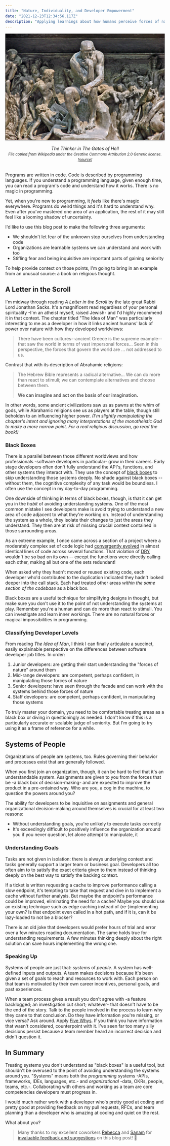 ```yaml
---
title: "Nature, Individuality, and Developer Empowerment"
date: "2021-12-23T12:34:56.117Z"
description: "Applying learnings about how humans perceive forces of nature to how we understand code and organizations."
---
```


![The Thinker in The Gates of Hell](./thinker-gates-of-hell.jpg)

<em style="display:block;margin-bottom:2rem;text-align:center;">
The Thinker in The Gates of Hell
<br />
<small>
File copied from Wikipedia under the Creative Commons Attribution 2.0 Generic license. [<a href="https://commons.wikimedia.org/wiki/File:Le_penseur_de_la_Porte_de_lEnfer_(mus%C3%A9e_Rodin)_(4528252054).jpg"  rel="noopener noreferrer"target="_blank">source</a>]
</small>
</em>

Programs are written in code.
Code is described by programming languages.
If you understand a programming language, given enough time, you can read a program's code and understand how it works.
There is no magic in programming.

Yet, when you're new to programming, it _feels_ like there's magic everywhere.
Programs do weird things and it's hard to understand why.
Even after you've mastered one area of an application, the rest of it may still feel like a looming shadow of uncertainty.

I'd like to use this blog post to make the following three arguments:

-   We shouldn't let fear of the unknown stop ourselves from understanding code
-   Organizations are learnable systems we can understand and work with too
-   Stifling fear and being inquisitive are important parts of gaining seniority

To help provide context on those points, I'm going to bring in an example from an unusual source: a book on religious thought.

## A Letter in the Scroll

I'm midway through reading _A Letter in the Scroll_ by the late great Rabbi Lord Jonathan Sacks.
It's a magnificent read regardless of your personal spirituality -I'm an atheist myself, raised Jewish- and I'd highly recommend it in that context.
The chapter titled "The Idea of Man" was particularly interesting to me as a developer in how it links ancient humans' lack of power over nature with how they developed worldviews:

> There have been cultures--ancient Greece is the supreme example--that saw the world in terms of vast impersonal forces...
> Seen in this perspective, the forces that govern the world are ... not addressed to us.

Contrast that with its description of Abrahamic religions:

> The Hebrew Bible represents a radical alternative...
> We can do more than react to stimuli; we can contemplate alternatives and choose between them.
>
> **We can imagine and act on the basis of our imagination.**

In other words, some ancient civilizations saw us as pawns at the whim of gods, while Abrahamic religions see us as players at the table, though still beholden to an influencing higher power.
_(I'm slightly manipulating the chapter's intent and ignoring many interpretations of the monotheistic God to make a more narrow point. For a real religious discussion, go read the book!)_

### Black Boxes

There is a parallel between those different worldviews and how professionals -software developers in particular- grow in their careers.
Early stage developers often don't fully understand the API's, functions, and other systems they interact with.
They use the concept of [black boxes](https://en.wikipedia.org/wiki/Black_box) to skip understanding those systems deeply.
No shade against black boxes -- without them, the cognitive complexity of any task would be boundless.
I often use the concept in my day-to-day programming.

One downside of thinking in terms of black boxes, though, is that it can get you in the _habit_ of avoiding understanding systems.
One of the most common mistake I see developers make is avoid trying to understand a new area of code adjacent to what they're working on.
Instead of understanding the system as a whole, they isolate their changes to just the areas they understand.
They then are at risk of missing crucial context contained in those surrounding areas.

As an extreme example, I once came across a section of a project where a moderately complex set of code logic had [convergently evolved](https://en.wikipedia.org/wiki/Convergent_evolution) in almost identical lines of code across several functions.
That violation of [DRY](https://en.wikipedia.org/wiki/Don%27t_repeat_yourself) wouldn't be so bad on its own -- except the functions were directly calling each other, making all but one of the sets redundant!

When asked why they hadn't moved or reused existing code, each developer who'd contributed to the duplication indicated they hadn't looked deeper into the call stack.
Each had treated other areas _within the same section of the codebase_ as a black box.

Black boxes are a useful technique for simplifying designs in thought, but make sure you don't use it to the point of not understanding the systems at play.
Remember you're a human and can do more than react to stimuli.
You can investigate and learn inner workings.
There are no natural forces or magical impossibilities in programming.

### Classifying Developer Levels

From reading _The Idea of Man_, I think I can finally articulate a succinct, easily explainable perspective on the differences between software developer job titles.
In order:

1. Junior developers: are getting their start understanding the "forces of nature" around them
2. Mid-range developers: are competent, perhaps confident, in manipulating those forces of nature
3. Senior developers: have seen through the facade and can work with the systems behind those forces of nature
4. Staff developers: are competent, perhaps confident, in manipulating those systems

To truly master your domain, you need to be comfortable treating areas as a black box or diving in questioningly as needed.
I don't know if this is a particularly accurate or scalable judge of seniority.
But I'm going to try using it as a frame of reference for a while.

## Systems of People

Organizations of people are systems, too.
Rules governing their behavior and processes exist that are generally followed.

When you first join an organization, though, it can be hard to feel that it's an understandable system.
Assignments are given to you from the forces that be -a black box of decision-making- and are expected to improve the product in a pre-ordained way.
Who are you, a cog in the machine, to question the powers around you?

The ability for developers to be inquisitive on assignments and general organizational decision-making around themselves is crucial for at least two reasons:

-   Without understanding goals, you're unlikely to execute tasks correctly
-   It's exceedingly difficult to positively influence the organization around you if you never question, let alone attempt to manipulate, it

### Understanding Goals

Tasks are not given in isolation: there is always underlying context and tasks generally support a larger team or business goal.
Developers all too often aim to to satisfy the exact criteria given to them instead of thinking deeply on the best way to satisfy the backing context.

If a ticket is written requesting a cache to improve performance calling a slow endpoint, it's tempting to take that request and dive in to implement a cache without further analysis.
But maybe the endpoint's performance could be improved, eliminating the need for a cache?
Maybe you should use an existing technique such as edge caching instead of (re-)implementing your own?
Is that endpoint even called in a hot path, and if it is, can it be lazy-loaded to not be a blocker?

There is an old joke that developers would prefer hours of trial and error over a few minutes reading documentation.
The same holds true for understanding requirements.
A few minutes thinking deeply about the right solution can save hours implementing the wrong one.

### Speaking Up

Systems of people are just that: _systems_ of _people_.
A system has well-defined inputs and outputs.
A team makes decisions because it's been given a set of goals to reach and resources to work with.
Each person on that team is motivated by their own career incentives, personal goals, and past experiences.

When a team process gives a result you don't agree with -a feature backlogged; an investigation cut short; whatever- that doesn't have to be the end of the story.
Talk to the people involved in the process to learn why they came to that conclusion.
Do they have information you're missing, or vice versa?
Ask around.
Apply [Five Whys](https://en.wikipedia.org/wiki/Five_whys).
If you think you have information that wasn't considered, counterpoint with it.
I've seen far too many silly decisions persist because a team member heard an incorrect decision and didn't question it.

## In Summary

Treating systems you don't understand as "black boxes" is a useful tool, but shouldn't be overused to the point of avoiding understanding the systems around you.
"Systems" means both the _programming_ systems -APIs, frameworks, IDEs, languages, etc.- and _organizational_ -data, OKRs, people, teams, etc.-.
Collaborating with others and working as a team are core competencies developers must progress in.

I would much rather work with a developer who's pretty good at coding and pretty good at providing feedback on my pull requests, RFCs, and team planning than a developer who is amazing at coding and quiet on the rest.

What about you?

> Many thanks to my excellent coworkers [Rebecca](https://twitter.com/borisonr) and [Sanam](https://twitter.com/sanzi_sun) for [invaluable feedback and suggestions](https://github.com/JoshuaKGoldberg/Goldblog/pull/318) on this blog post! 🙏
